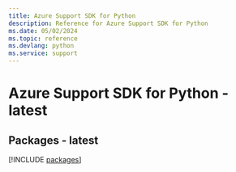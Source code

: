 ```yaml
---
title: Azure Support SDK for Python
description: Reference for Azure Support SDK for Python
ms.date: 05/02/2024
ms.topic: reference
ms.devlang: python
ms.service: support
---
```

# Azure Support SDK for Python - latest
## Packages - latest
[!INCLUDE [packages](support-index.md)]